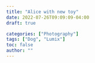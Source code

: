 ```yaml
---
title: "Alice with new toy"
date: 2022-07-26T09:09:09-04:00
draft: true

categories: ["Photography"]
tags: ["Dog", "Lumix"]
toc: false
author: ""
---
```

